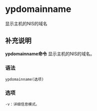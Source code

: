 ypdomainname
===

显示主机的NIS的域名

## 补充说明

**ypdomainname命令** 显示主机的NIS的域名。

###  语法

```shell
ypdomainname(选项)
```

###  选项

```shell
-v：详细信息模式。
```


